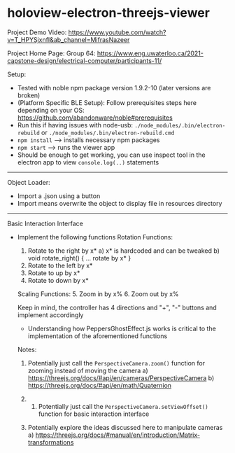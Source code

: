 # holoview-electron-threejs-viewer

Project Demo Video: https://www.youtube.com/watch?v=T_HPYSjxnfI&ab_channel=MifrasNazeer

Project Home Page: Group 64: https://www.eng.uwaterloo.ca/2021-capstone-design/electrical-computer/participants-11/

Setup:
- Tested with noble npm package version 1.9.2-10 (later versions are broken)
- (Platform Specific BLE Setup): Follow prerequisites steps here depending on your OS: https://github.com/abandonware/noble#prerequisites
- Run this if having issues with node-usb: `./node_modules/.bin/electron-rebuild` or `./node_modules/.bin/electron-rebuild.cmd`
- `npm install` --> installs necessary npm packages
- `npm start` --> runs the viewer app
- Should be enough to get working, you can use inspect tool in the electron app to view `console.log(..)` statements


---------------------------

Object Loader:

- Import a .json using a button
- Import means overwrite the object to display file in resources directory

---------------------------

Basic Interaction Interface

- Implement the following functions
    Rotation Functions:
    1. Rotate to the right by x* 
        a) x* is hardcoded and can be tweaked
        b) void rotate_right() {
            ...
            rotate by x*
        }
    2. Rotate to the left by x*
    3. Rotate to up by x*
    4. Rotate to down by x*
    
    Scaling Functions:
    5. Zoom in by x%
    6. Zoom out by x%

    Keep in mind, the controller has 4 directions and "+", "-" buttons and implement accordingly

    - Understanding how PeppersGhostEffect.js works is critical to the implementation of the aforementioned functions

    Notes:

    1. Potentially just call the `PerspectiveCamera.zoom()` function for zooming instead of moving the camera
        a) https://threejs.org/docs/#api/en/cameras/PerspectiveCamera
        b) https://threejs.org/docs/#api/en/math/Quaternion

    2. 1. Potentially just call the `PerspectiveCamera.setViewOffset()` function for basic interaction interface

    3. Potentially explore the ideas discussed here to manipulate cameras
        a) https://threejs.org/docs/#manual/en/introduction/Matrix-transformations

